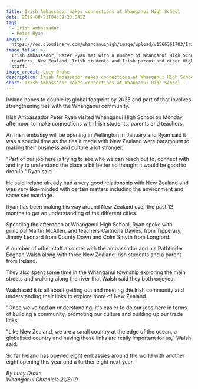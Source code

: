 ```yaml
---
title: Irish Ambassador makes connections at Whanganui High School
date: 2019-08-21T04:39:23.542Z
tags:
  - Irish Ambassador
  - Peter Ryan
image: >-
  https://res.cloudinary.com/whanganuihigh/image/upload/v1566361783/Irish_Ambassador_at_WHS.Chron_21.8.19.jpg
image_title: >-
  Irish Ambassador, Peter Ryan met with a number of Whanganui High School Irish
  teachers, New Zealand, Irish students and Irish parent and other High School
  staff.
image_credit: Lucy Drake
description: Irish Ambassador makes connections at Whanganui High School.
short: Irish Ambassador makes connections at Whanganui High School .
---
```

Ireland hopes to double its global footprint by 2025 and part of that involves strengthening ties with the Whanganui community.

Irish Ambassador Peter Ryan visited Whanganui High School on Monday afternoon to make connections with Irish students, parents and teachers.

An Irish embassy will be opening in Wellington in January and Ryan said it was a special time as the ties it made with New Zealand were paramount to making their business and culture a lot stronger.

"Part of our job here is trying to see who we can reach out to, connect with and try to understand the place a bit better so thought it would be good to drop in," Ryan said.

He said Ireland already had a very good relationship with New Zealand and was very like-minded with certain matters including the environment and same sex marriage.

Ryan has been making his way around New Zealand over the past 12 months to get an understanding of the different cities.

Spending the afternoon at Whanganui High School, Ryan spoke with principal Martin McAllen, and teachers Caitriona Davies, from Tipperary, Jimmy Leonard from County Down and Colm Smyth from Longford.

A number of other staff also met with the ambassador and his Pathfinder Eoghan Walsh along with three New Zealand Irish students and a parent from Ireland.

They also spent some time in the Whanganui township exploring the main streets and walking along the river that Walsh said they both enjoyed.

Walsh said it is all about getting out and meeting the Irish community and understanding their links to explore more of New Zealand.

"Once we've had an understanding, it's easier to do our jobs here in terms of building a community, promoting our culture and building up our trade links.

"Like New Zealand, we are a small country at the edge of the ocean, a globalised country and having those links are really important for us," Walsh said.

So far Ireland has opened eight embassies around the world with another eight opening this year and a further eight next year.

_By Lucy Drake_  
_Whanganui Chronicle 21/8/19_
